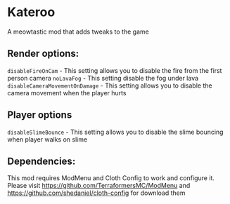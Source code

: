 # Kateroo
A meowtastic mod that adds tweaks to the game

## Render options:

``disableFireOnCam`` - This setting allows you to disable the fire from the first person camera
``noLavaFog`` - This setting disable the fog under lava
``disableCameraMovementOnDamage`` - This setting allows you to disable the camera movement when the player hurts

## Player options

``disableSlimeBounce`` - This setting allows you to disable the slime bouncing when player walks on slime

## Dependencies:

This mod requires ModMenu and Cloth Config to work and configure it. Please visit https://github.com/TerraformersMC/ModMenu and https://github.com/shedaniel/cloth-config for download them
